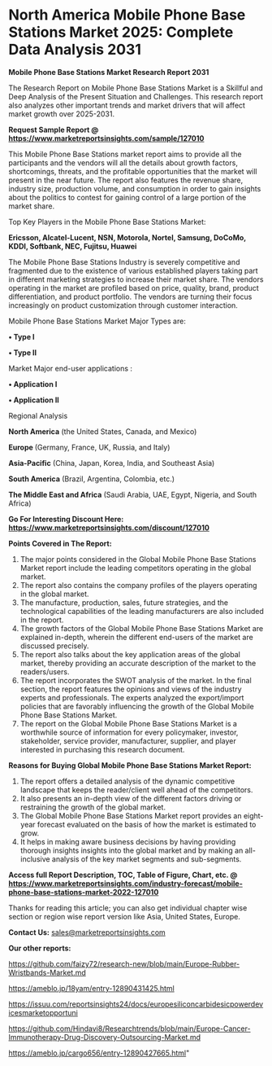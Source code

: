 # North America Mobile Phone Base Stations Market 2025: Complete Data Analysis 2031

<strong>Mobile Phone Base Stations Market Research Report 2031</strong>

The Research Report on Mobile Phone Base Stations Market is a Skillful and Deep Analysis of the Present Situation and Challenges. This research report also analyzes other important trends and market drivers that will affect market growth over 2025-2031.

<strong>Request Sample Report @ <a href=https://www.marketreportsinsights.com/sample/127010>https://www.marketreportsinsights.com/sample/127010</a></strong>

This Mobile Phone Base Stations market report aims to provide all the participants and the vendors will all the details about growth factors, shortcomings, threats, and the profitable opportunities that the market will present in the near future. The report also features the revenue share, industry size, production volume, and consumption in order to gain insights about the politics to contest for gaining control of a large portion of the market share.

Top Key Players in the Mobile Phone Base Stations Market:

<strong>Ericsson, Alcatel-Lucent, NSN, Motorola, Nortel, Samsung, DoCoMo, KDDI, Softbank, NEC, Fujitsu, Huawei</strong>

The Mobile Phone Base Stations Industry is severely competitive and fragmented due to the existence of various established players taking part in different marketing strategies to increase their market share. The vendors operating in the market are profiled based on price, quality, brand, product differentiation, and product portfolio. The vendors are turning their focus increasingly on product customization through customer interaction.

Mobile Phone Base Stations Market Major Types are:

<strong>• Type I

• Type II</strong>

Market Major end-user applications :

<strong>• Application I

• Application II</strong>

Regional Analysis

</u><strong><b>North America</b></strong> (the United States, Canada, and Mexico)

<strong><b>Europe </b></strong>(Germany, France, UK, Russia, and Italy)

<strong><b>Asia-Pacific</b></strong> (China, Japan, Korea, India, and Southeast Asia)

<strong><b>South America</b></strong> (Brazil, Argentina, Colombia, etc.)

<strong><b>The Middle East and Africa</b></strong> (Saudi Arabia, UAE, Egypt, Nigeria, and South Africa)

<strong>Go For Interesting Discount Here: <a href=https://www.marketreportsinsights.com/discount/127010>https://www.marketreportsinsights.com/discount/127010</a></strong>

<strong>Points Covered in The Report:</strong>
<ol>
  <li>The major points considered in the Global Mobile Phone Base Stations Market report include the leading competitors operating in the global market.</li>
  <li>The report also contains the company profiles of the players operating in the global market.</li>
  <li>The manufacture, production, sales, future strategies, and the technological capabilities of the leading manufacturers are also included in the report.</li>
  <li>The growth factors of the Global Mobile Phone Base Stations Market are explained in-depth, wherein the different end-users of the market are discussed precisely.</li>
  <li>The report also talks about the key application areas of the global market, thereby providing an accurate description of the market to the readers/users.</li>
  <li>The report incorporates the SWOT analysis of the market. In the final section, the report features the opinions and views of the industry experts and professionals. The experts analyzed the export/import policies that are favorably influencing the growth of the Global Mobile Phone Base Stations Market.</li>
  <li>The report on the Global Mobile Phone Base Stations Market is a worthwhile source of information for every policymaker, investor, stakeholder, service provider, manufacturer, supplier, and player interested in purchasing this research document.</li>
</ol>
<strong>Reasons for Buying Global Mobile Phone Base Stations Market Report:</strong>

<ol>
  <li>The report offers a detailed analysis of the dynamic competitive landscape that keeps the reader/client well ahead of the competitors.</li>
  <li>It also presents an in-depth view of the different factors driving or restraining the growth of the global market.</li>
  <li>The Global Mobile Phone Base Stations Market report provides an eight-year forecast evaluated on the basis of how the market is estimated to grow.</li>
  <li>It helps in making aware business decisions by having providing thorough insights insights into the global market and by making an all-inclusive analysis of the key market segments and sub-segments.</li>
</ol>
<strong>Access full Report Description, TOC, Table of Figure, Chart, etc. @ <a href=https://www.marketreportsinsights.com/industry-forecast/mobile-phone-base-stations-market-2022-127010>https://www.marketreportsinsights.com/industry-forecast/mobile-phone-base-stations-market-2022-127010</a></strong>


Thanks for reading this article; you can also get individual chapter wise section or region wise report version like Asia, United States, Europe.

<strong>Contact Us:</strong>
sales@marketreportsinsights.com

<strong>Our other reports:</strong>

<a href=https://github.com/faizy72/research-new/blob/main/Europe-Rubber-Wristbands-Market.md>https://github.com/faizy72/research-new/blob/main/Europe-Rubber-Wristbands-Market.md</a>

<a href=https://ameblo.jp/18yam/entry-12890431425.html>https://ameblo.jp/18yam/entry-12890431425.html</a>

<a href=https://issuu.com/reportsinsights24/docs/europesiliconcarbidesicpowerdevicesmarketopportuni>https://issuu.com/reportsinsights24/docs/europesiliconcarbidesicpowerdevicesmarketopportuni</a>

<a href=https://github.com/Hindavi8/Researchtrends/blob/main/Europe-Cancer-Immunotherapy-Drug-Discovery-Outsourcing-Market.md>https://github.com/Hindavi8/Researchtrends/blob/main/Europe-Cancer-Immunotherapy-Drug-Discovery-Outsourcing-Market.md</a>

<a href=https://ameblo.jp/cargo656/entry-12890427665.html>https://ameblo.jp/cargo656/entry-12890427665.html</a>"
